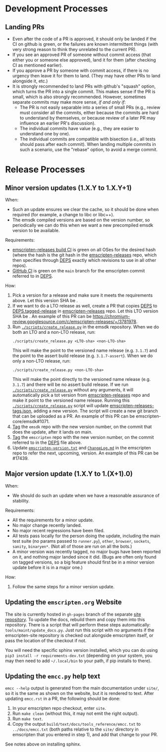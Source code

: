 Development Processes
=====================

Landing PRs
-----------

 * Even after the code of a PR is approved, it should only be landed if the
   CI on github is green, or the failures are known intermittent things
   (with very strong reason to think they unrelated to the current PR).
 * If you see an approved PR of someone without commit access (that either
   you or someone else approved), land it for them (after checking CI as
   mentioned earlier).
 * If you approve a PR by someone with commit access, if there is no urgency
   then leave it for them to land. (They may have other PRs to land alongside
   it, etc.)
 * It is strongly recommended to land PRs with github's "squash" option, which
   turns the PR into a single commit. This makes sense if the PR is small,
   which is also strongly recommended. However, sometimes separate commits may
   make more sense, *if and only if*:
    * The PR is not easily separable into a series of small PRs (e.g., review
      must consider all the commits, either because the commits are hard to
      understand by themselves, or because review of a later PR may influence
      an earlier PR's discussion).
    * The individual commits have value (e.g., they are easier to understand
      one by one).
    * The individual commits are compatible with bisection (i.e., all tests
      should pass after each commit).
   When landing multiple commits in such a scenario, use the "rebase" option,
   to avoid a merge commit.


Release Processes
=================

Minor version updates (1.X.Y to 1.X.Y+1)
----------------------------------------

When:

 * Such an update ensures we clear the cache, so it should be done when required
   (for example, a change to libc or libc++).
 * The emsdk compiled versions are based on the version number, so periodically
   we can do this when we want a new precompiled emsdk version to be available.

Requirements:

 * [emscripten-releases build CI][waterfall] is green on all OSes for the
   desired hash (where the hash is the git hash in the
   [emscripten-releases][releases_repo] repo, which then specifies through
   [DEPS][DEPS] exactly which revisions to use in all other repos).
 * [GitHub CI](https://github.com/emscripten-core/emscripten/branches) is green
   on the `main` branch for the emscripten commit referred to in [DEPS][DEPS].

How:

1. Pick a version for a release and make sure it meets the requirements above.
   Let this version SHA be <non-LTO-sha>.
1. If we want to do a LTO release as well, create a PR that copies [DEPS][DEPS]
   to [DEPS.tagged-release][DEPS.tagged-release] in
   [emscripten-releases][releases_repo] repo. Let this LTO version SHA be
   <LTO-sha>. An example of this PR can be
   https://chromium-review.googlesource.com/c/emscripten-releases/+/3781978.
1. Run [`./scripts/create_release.py`][create_release] in the emsdk repository.
   When we do both an LTO and a non-LTO release, run:
   ```
   ./scripts/create_release.py <LTO-sha> <non-LTO-sha>
   ```
   This will make the <LTO-sha> point to the versioned name release (e.g.
   `3.1.7`) and the <non-LTO-sha> point to the assert build release (e.g.
   `3.1.7-assert`). When we do only a non-LTO release, run:
   ```
   ./scripts/create_release.py <non-LTO-sha>
   ```
   This will make the <non-LTO-sha> point directly to the versioned name release
   (e.g. `3.1.7`) and there will be no assert build release. If we run
   [`./scripts/create_release.py`][create_release] without any arguments, it
   will automatically pick a tot version from
   [emscripten-releases][releases_repo] repo and make it point to the versioned
   name release. Running this [`./scripts/create_release.py`][create_release]
   script will update [emscripten-releases-tags.json][emscripten_releases_tags],
   adding a new version. The script will create a new git branch that can be
   uploaded as a PR. An example of this PR can be emscripten-core/emsdk#1071.
1. [Tag](emsdk_tags) the `emsdk` repo with the new version number, on the commit
   that does the update, after it lands on main.
1. [Tag](emscripten_tags) the `emscripten` repo with the new version number, on
   the commit referred to in the [DEPS][DEPS] file above.
1. Update [`emscripten-version.txt`][emscripten_version] and
   [`ChangeLog.md`][changelog] in the emscripten repo to refer the next,
   upcoming, version. An example of this PR can be #17439.

Major version update (1.X.Y to 1.(X+1).0)
-----------------------------------------

When:

 * We should do such an update when we have a reasonable assurance of stability.

Requirements:

 * All the requirements for a minor update.
 * No major change recently landed.
 * No major recent regressions have been filed.
 * All tests pass locally for the person doing the update, including the main
   test suite (no params passed to `runner.py`), `other`, `browser`, `sockets`,
   `sanity`, `binaryen*`. (Not all of those are run on all the bots.)
 * A minor version was recently tagged, no major bugs have been reported on it,
   and nothing major landed since it did. (Bugs are often only found on tagged
   versions, so a big feature should first be in a minor version update before
   it is in a major one.)

How:

1. Follow the same steps for a minor version update.


Updating the `emscripten.org` Website
--------------------------------------

The site is currently hosted in `gh-pages` branch of the separate [site
repository][site_repo]. To update the docs, rebuild them and copy them into
this repository.  There is a script that will perform these steps automatically:
`tools/maint/update_docs.py`.  Just run this script with no arguments if the
emscripten-site repository is checked out alongside emscripten itself, or pass
the location of the checkout if not.

You will need the specific sphinx version installed, which you can do using
`pip3 install -r requirements-dev.txt` (depending on your system, you may then
need to add `~/.local/bin` to your path, if pip installs to there).


Updating the `emcc.py` help text
--------------------------------

`emcc --help` output is generated from the main documentation under `site/`,
so it is the same as shown on the website, but it is rendered to text. After
updating `emcc.rst` in a PR, the following should be done:

1. In your emscripten repo checkout, enter `site`.
2. Run `make clean` (without this, it may not emit the right output).
2. Run `make text`.
3. Copy the output `build/text/docs/tools_reference/emcc.txt` to
   `../docs/emcc.txt` (both paths relative to the `site/` directory in
   emscripten that you entered in step 1), and add that change to your PR.

See notes above on installing sphinx.


[site_repo]: https://github.com/kripken/emscripten-site
[releases_repo]: https://chromium.googlesource.com/emscripten-releases
[waterfall]: https://ci.chromium.org/p/emscripten-releases/g/main/console
[emscripten_version]: https://github.com/emscripten-core/emscripten/blob/main/emscripten-version.txt
[changelog]: https://github.com/emscripten-core/emscripten/blob/main/ChangeLog.md
[create_release]: https://github.com/emscripten-core/emsdk/blob/main/scripts/create_release.py
[emscripten_releases_tags]: https://github.com/emscripten-core/emsdk/blob/main/emscripten-releases-tags.json
[DEPS]: https://chromium.googlesource.com/emscripten-releases/+/refs/heads/main/DEPS
[DEPS.tagged-release]: https://chromium.googlesource.com/emscripten-releases/+/refs/heads/main/DEPS.tagged-release
[emscripten_tags]: https://github.com/emscripten-core/emscripten/tags
[emsdk_tags]: https://github.com/emscripten-core/emsdk/tags
